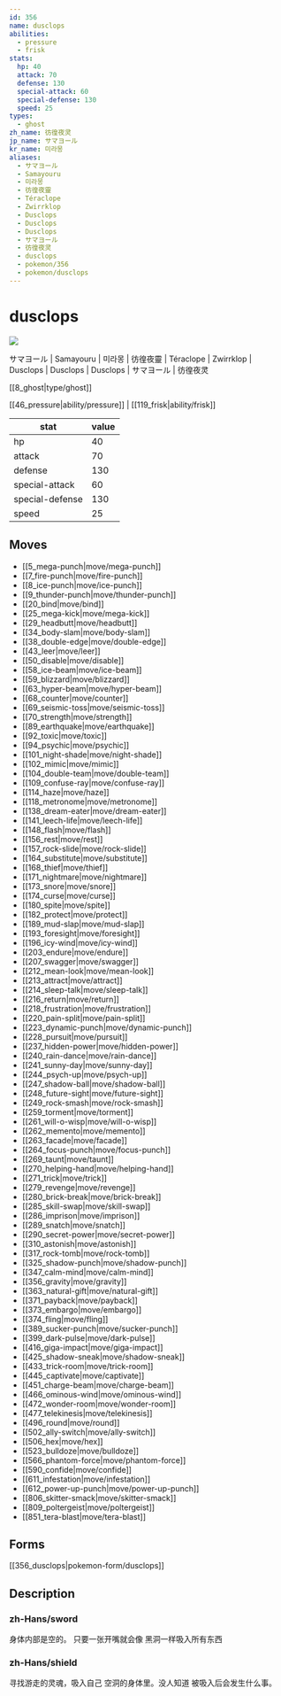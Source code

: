 ```yaml
---
id: 356
name: dusclops
abilities:
  - pressure
  - frisk
stats:
  hp: 40
  attack: 70
  defense: 130
  special-attack: 60
  special-defense: 130
  speed: 25
types:
  - ghost
zh_name: 彷徨夜灵
jp_name: サマヨール
kr_name: 미라몽
aliases:
  - サマヨール
  - Samayouru
  - 미라몽
  - 彷徨夜靈
  - Téraclope
  - Zwirrklop
  - Dusclops
  - Dusclops
  - Dusclops
  - サマヨール
  - 彷徨夜灵
  - dusclops
  - pokemon/356
  - pokemon/dusclops
---
```

# dusclops

![](https://raw.githubusercontent.com/PokeAPI/sprites/master/sprites/pokemon/356.png)

サマヨール | Samayouru | 미라몽 | 彷徨夜靈 | Téraclope | Zwirrklop | Dusclops | Dusclops | Dusclops | サマヨール | 彷徨夜灵

[[8_ghost|type/ghost]]

[[46_pressure|ability/pressure]] | [[119_frisk|ability/frisk]]

|stat|value|
|---|---|
|hp|40|
|attack|70|
|defense|130|
|special-attack|60|
|special-defense|130|
|speed|25|


## Moves

- [[5_mega-punch|move/mega-punch]]
- [[7_fire-punch|move/fire-punch]]
- [[8_ice-punch|move/ice-punch]]
- [[9_thunder-punch|move/thunder-punch]]
- [[20_bind|move/bind]]
- [[25_mega-kick|move/mega-kick]]
- [[29_headbutt|move/headbutt]]
- [[34_body-slam|move/body-slam]]
- [[38_double-edge|move/double-edge]]
- [[43_leer|move/leer]]
- [[50_disable|move/disable]]
- [[58_ice-beam|move/ice-beam]]
- [[59_blizzard|move/blizzard]]
- [[63_hyper-beam|move/hyper-beam]]
- [[68_counter|move/counter]]
- [[69_seismic-toss|move/seismic-toss]]
- [[70_strength|move/strength]]
- [[89_earthquake|move/earthquake]]
- [[92_toxic|move/toxic]]
- [[94_psychic|move/psychic]]
- [[101_night-shade|move/night-shade]]
- [[102_mimic|move/mimic]]
- [[104_double-team|move/double-team]]
- [[109_confuse-ray|move/confuse-ray]]
- [[114_haze|move/haze]]
- [[118_metronome|move/metronome]]
- [[138_dream-eater|move/dream-eater]]
- [[141_leech-life|move/leech-life]]
- [[148_flash|move/flash]]
- [[156_rest|move/rest]]
- [[157_rock-slide|move/rock-slide]]
- [[164_substitute|move/substitute]]
- [[168_thief|move/thief]]
- [[171_nightmare|move/nightmare]]
- [[173_snore|move/snore]]
- [[174_curse|move/curse]]
- [[180_spite|move/spite]]
- [[182_protect|move/protect]]
- [[189_mud-slap|move/mud-slap]]
- [[193_foresight|move/foresight]]
- [[196_icy-wind|move/icy-wind]]
- [[203_endure|move/endure]]
- [[207_swagger|move/swagger]]
- [[212_mean-look|move/mean-look]]
- [[213_attract|move/attract]]
- [[214_sleep-talk|move/sleep-talk]]
- [[216_return|move/return]]
- [[218_frustration|move/frustration]]
- [[220_pain-split|move/pain-split]]
- [[223_dynamic-punch|move/dynamic-punch]]
- [[228_pursuit|move/pursuit]]
- [[237_hidden-power|move/hidden-power]]
- [[240_rain-dance|move/rain-dance]]
- [[241_sunny-day|move/sunny-day]]
- [[244_psych-up|move/psych-up]]
- [[247_shadow-ball|move/shadow-ball]]
- [[248_future-sight|move/future-sight]]
- [[249_rock-smash|move/rock-smash]]
- [[259_torment|move/torment]]
- [[261_will-o-wisp|move/will-o-wisp]]
- [[262_memento|move/memento]]
- [[263_facade|move/facade]]
- [[264_focus-punch|move/focus-punch]]
- [[269_taunt|move/taunt]]
- [[270_helping-hand|move/helping-hand]]
- [[271_trick|move/trick]]
- [[279_revenge|move/revenge]]
- [[280_brick-break|move/brick-break]]
- [[285_skill-swap|move/skill-swap]]
- [[286_imprison|move/imprison]]
- [[289_snatch|move/snatch]]
- [[290_secret-power|move/secret-power]]
- [[310_astonish|move/astonish]]
- [[317_rock-tomb|move/rock-tomb]]
- [[325_shadow-punch|move/shadow-punch]]
- [[347_calm-mind|move/calm-mind]]
- [[356_gravity|move/gravity]]
- [[363_natural-gift|move/natural-gift]]
- [[371_payback|move/payback]]
- [[373_embargo|move/embargo]]
- [[374_fling|move/fling]]
- [[389_sucker-punch|move/sucker-punch]]
- [[399_dark-pulse|move/dark-pulse]]
- [[416_giga-impact|move/giga-impact]]
- [[425_shadow-sneak|move/shadow-sneak]]
- [[433_trick-room|move/trick-room]]
- [[445_captivate|move/captivate]]
- [[451_charge-beam|move/charge-beam]]
- [[466_ominous-wind|move/ominous-wind]]
- [[472_wonder-room|move/wonder-room]]
- [[477_telekinesis|move/telekinesis]]
- [[496_round|move/round]]
- [[502_ally-switch|move/ally-switch]]
- [[506_hex|move/hex]]
- [[523_bulldoze|move/bulldoze]]
- [[566_phantom-force|move/phantom-force]]
- [[590_confide|move/confide]]
- [[611_infestation|move/infestation]]
- [[612_power-up-punch|move/power-up-punch]]
- [[806_skitter-smack|move/skitter-smack]]
- [[809_poltergeist|move/poltergeist]]
- [[851_tera-blast|move/tera-blast]]

## Forms



[[356_dusclops|pokemon-form/dusclops]]

## Description

### zh-Hans/sword

身体内部是空的。
只要一张开嘴就会像
黑洞一样吸入所有东西

### zh-Hans/shield

寻找游走的灵魂，吸入自己
空洞的身体里。没人知道
被吸入后会发生什么事。


